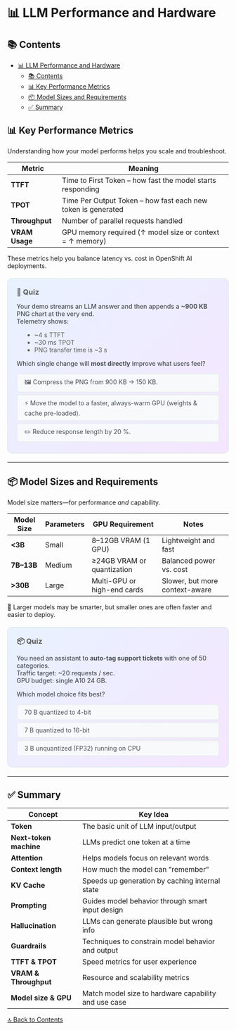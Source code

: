 # 📊 LLM Performance and Hardware

## 📚 Contents
- [📊 LLM Performance and Hardware](#-llm-performance-and-hardware)
  - [📚 Contents](#-contents)
  - [📊 Key Performance Metrics](#-key-performance-metrics)
  - [📦 Model Sizes and Requirements](#-model-sizes-and-requirements)
  - [✅ Summary](#-summary)

## 📊 Key Performance Metrics

Understanding how your model performs helps you scale and troubleshoot.

| Metric                  | Meaning                                                      |
|-------------------------|--------------------------------------------------------------|
| **TTFT**                | Time to First Token – how fast the model starts responding   |
| **TPOT**                | Time Per Output Token – how fast each new token is generated |
| **Throughput**          | Number of parallel requests handled                          |
| **VRAM Usage**          | GPU memory required (↑ model size or context = ↑ memory)     |

These metrics help you balance latency vs. cost in OpenShift AI deployments.

<!-- 📏 Latency root-cause quiz -->
<div style="background:linear-gradient(135deg,#e8f2ff 0%,#f5e6ff 100%);
            padding:20px;border-radius:10px;margin:20px 0;border:1px solid #d1e7dd;">

<h3 style="margin:0 0 8px;color:#5a5a5a;">📏 Quiz</h3>

<p style="color:#495057;font-weight:500;">
Your demo streams an LLM answer and then appends a <b>~900 KB</b> PNG chart
at the very end.<br>
Telemetry shows:
</p>

<ul style="margin-left:1.2em;color:#5a5a5a;">
  <li>~4 s TTFT</li>
  <li>~30 ms TPOT</li>
  <li>PNG transfer time is ~3 s</li>
</ul>

<p style="color:#495057;font-weight:500;">
Which single change will <b>most directly</b> improve what users feel?
</p>

<style>
.latOpt{display:block;margin:4px 0;padding:8px 16px;background:#f8f9fa;border-radius:6px;cursor:pointer;
       border:2px solid #e9ecef;color:#495057;transition:.2s}
.latOpt:hover{background:#fff;transform:translateY(-1px);border-color:#dee2e6}
.latRad{display:none}
.latRad:checked + .latOpt[data-good="true"]{background:#d4edda;color:#155724;border-color:#c3e6cb}
.latRad:checked + .latOpt[data-good="false"]{background:#f8d7da;color:#721c24;border-color:#f5b7b1}
.latFeed{display:none;margin:4px 0;padding:8px 16px;border-radius:6px}
#lat-good:checked ~ .latFeed[data-type="good"],
#lat-w1:checked  ~ .latFeed[data-type="bad"],
#lat-w2:checked  ~ .latFeed[data-type="bad"]{display:block}
.latFeed[data-type="good"]{background:#d1f2eb;color:#0c5d56;border:1px solid #a3d9cc}
.latFeed[data-type="bad"]{background:#fce8e6;color:#58151c;border:1px solid #f5b7b1}
</style>

<div>
  <input type="radio" id="lat-w1" name="lat" class="latRad">
  <label for="lat-w1" class="latOpt" data-good="false">
    🖼️ Compress the PNG from 900 KB → 150 KB.
  </label>

  <input type="radio" id="lat-good" name="lat" class="latRad">
  <label for="lat-good" class="latOpt" data-good="true">
    ⚡ Move the model to a faster, always-warm GPU (weights & cache pre-loaded).
  </label>

  <input type="radio" id="lat-w2" name="lat" class="latRad">
  <label for="lat-w2" class="latOpt" data-good="false">
    ✏️ Reduce response length by 20 %.
  </label>

  <div class="latFeed" data-type="good">
    ✅ The biggest pain is the 4 s silence <em>before</em> any text streams.
    Shortening model start-up on a warm GPU tackles that gap directly.
  </div>
  <div class="latFeed" data-type="bad">
    ❌ Image size or per-token speed tweaks won’t fix the long initial pause.
  </div>
</div>
</div>

---

## 📦 Model Sizes and Requirements

Model size matters—for performance *and* capability.

| Model Size     | Parameters | GPU Requirement            | Notes                            |
|----------------|------------|-----------------------------|----------------------------------|
| **<3B**         | Small      | 8–12GB VRAM (1 GPU)         | Lightweight and fast             |
| **7B–13B**      | Medium     | ≥24GB VRAM or quantization  | Balanced power vs. cost          |
| **>30B**        | Large      | Multi-GPU or high-end cards | Slower, but more context-aware   |

🧠 Larger models may be smarter, but smaller ones are often faster and easier to deploy.

<!-- 📦 model size / GPU trade-off -->
<div style="background:linear-gradient(135deg,#e8f2ff 0%,#f5e6ff 100%);
            padding:20px;border-radius:10px;margin:20px 0;border:1px solid #d1e7dd;">

<h3 style="margin:0 0 8px;color:#5a5a5a;">📦 Quiz</h3>

<p style="color:#495057;font-weight:500;">
You need an assistant to <b>auto-tag support tickets</b> with one of 50 categories.<br>
Traffic target: ~20 requests / sec.<br>
GPU budget: single A10 24 GB.
</p>

<p style="color:#495057;font-weight:500;">Which model choice fits best?</p>

<style>
.szOpt{display:block;margin:4px 0;padding:8px 16px;background:#f8f9fa;border-radius:6px;cursor:pointer;
       border:2px solid #e9ecef;color:#495057;transition:.2s}
.szOpt:hover{background:#fff;transform:translateY(-1px);border-color:#dee2e6}
.szRad{display:none}
.szRad:checked + .szOpt[data-good="true"]{background:#d4edda;color:#155724;border-color:#c3e6cb}
.szRad:checked + .szOpt[data-good="false"]{background:#f8d7da;color:#721c24;border-color:#f5b7b1}
.szFeed{display:none;margin:4px 0;padding:8px 16px;border-radius:6px}
#sz-good:checked ~ .szFeed[data-type="good"],
#sz-w1:checked  ~ .szFeed[data-type="bad"],
#sz-w2:checked  ~ .szFeed[data-type="bad"]{display:block}
.szFeed[data-type="good"]{background:#d1f2eb;color:#0c5d56;border:1px solid #a3d9cc}
.szFeed[data-type="bad"]{background:#fce8e6;color:#58151c;border:1px solid #f5b7b1}
</style>

<div>
  <input type="radio" id="sz-w1" name="sz" class="szRad">
  <label for="sz-w1" class="szOpt" data-good="false">
    70 B quantized to 4-bit
  </label>

  <input type="radio" id="sz-good" name="sz" class="szRad">
  <label for="sz-good" class="szOpt" data-good="true">
    7 B quantized to 16-bit
  </label>

  <input type="radio" id="sz-w2" name="sz" class="szRad">
  <label for="sz-w2" class="szOpt" data-good="false">
    3 B unquantized (FP32) running on CPU
  </label>

  <div class="szFeed" data-type="good">
    ✅ 7 B @ 16-bit ≈ 7 B × 2 byte ≈ 14 GB → easily fits 24 GB with some space for the KV-cache (context window) and meets 20 req/s.
  </div>
  <div class="szFeed" data-type="bad">
    ❌ Reminder: rough memory rule — parameters ×4 bytes (FP32) or ×2 bytes (FP16).  <br>
    Even at 0.5 B/param (4-bit), 70 B ≈ 35 GB → too big for 24 GB. <br>
    For the small 3B model, accuracy/QPS drops too much.
  </div>
</div>
</div>

---

## ✅ Summary

| Concept                | Key Idea                                                            |
|------------------------|---------------------------------------------------------------------|
| **Token**              | The basic unit of LLM input/output                                  |
| **Next-token machine** | LLMs predict one token at a time                                    |
| **Attention**          | Helps models focus on relevant words                                |
| **Context length**     | How much the model can "remember"                                   |
| **KV Cache**           | Speeds up generation by caching internal state                      |
| **Prompting**          | Guides model behavior through smart input design                    |
| **Hallucination**      | LLMs can generate plausible but wrong info                          |
| **Guardrails**         | Techniques to constrain model behavior and output                   |
| **TTFT & TPOT**        | Speed metrics for user experience                                   |
| **VRAM & Throughput**  | Resource and scalability metrics                                    |
| **Model size & GPU**   | Match model size to hardware capability and use case                |

[🔝 Back to Contents](#contents)